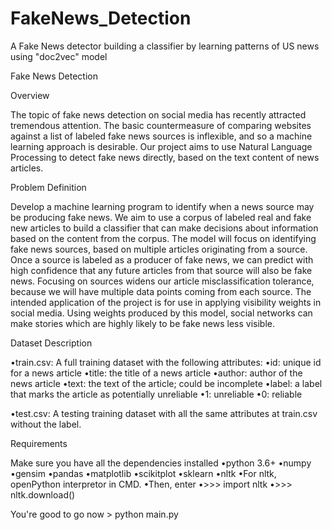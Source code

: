 # FakeNews_Detection
A Fake News detector building a classifier by learning patterns of US news using "doc2vec" model

Fake News Detection

Overview 

The topic of fake news detection on social media has recently attracted tremendous attention. The basic countermeasure of comparing websites against a list of labeled fake news sources is inflexible, and so a machine learning approach is desirable. Our project aims to use Natural Language Processing to detect fake news directly, based on the text content of news articles.

Problem Definition 

Develop a machine learning program to identify when a news source may be producing fake news. We aim to use a corpus of labeled real and fake new articles to build a classifier that can make decisions about information based on the content from the corpus. The model will focus on identifying fake news sources, based on multiple articles originating from a source. Once a source is labeled as a producer of fake news, we can predict with high confidence that any future articles from that source will also be fake news. Focusing on sources widens our article misclassification tolerance, because we will have multiple data points coming from each source. The intended application of the project is for use in applying visibility weights in social media. Using weights produced by this model, social networks can make stories which are highly likely to be fake news less visible.

Dataset Description

•train.csv: A full training dataset with the following attributes: 
	•id: unique id for a news article 
	•title: the title of a news article 
	•author: author of the news article 
	•text: the text of the article; could be incomplete •label: a label that marks the article as potentially unreliable 
		•1: unreliable 
		•0: reliable 

•test.csv: A testing training dataset with all the same attributes at train.csv without the label. 

Requirements

Make sure you have all the dependencies installed
•python 3.6+ 
•numpy 
•gensim 
•pandas 
•matplotlib 
•scikitplot 
•sklearn 
•nltk 
	•For nltk, openPython interpretor in CMD.
		 •Then, enter
		 	•>>> import nltk 
		 	•>>> nltk.download() 


You're good to go now
	> python main.py
